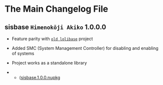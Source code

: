# The Main Changelog File

## sisbase `Himenokōji Akiko` 1.0.0.0 

+ Feature parity with [`old lolibase`](https://github.com/lolidevs/lolibase) project

+ Added SMC (System Management Controller) for disabling and enabling of systems

+ Project works as a standalone library

+ + ([sisbase.1.0.0.nupkg](/uploads/190416627da1376cd9629196248f042b/sisbase.1.0.0.nupkg)